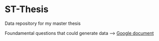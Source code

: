 # ST-Thesis
Data repository for my master thesis

Foundamental questions that could generate data --> [Google document](https://docs.google.com/document/d/1WXyqBuDGcU3gk-Rr0Qdci9vWqjwW1KO89yQpDXFGbuY/edit?usp=sharing)